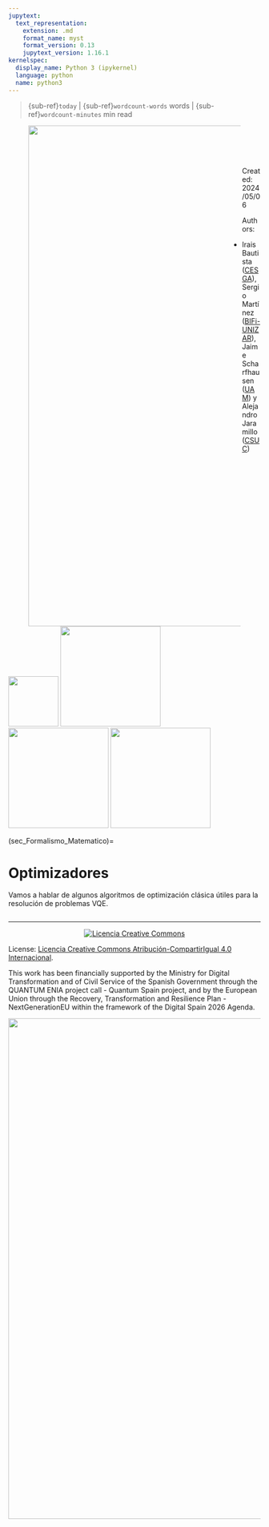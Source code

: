 ```yaml
---
jupytext:
  text_representation:
    extension: .md
    format_name: myst
    format_version: 0.13
    jupytext_version: 1.16.1
kernelspec:
  display_name: Python 3 (ipykernel)
  language: python
  name: python3
---
```


> {sub-ref}`today` | {sub-ref}`wordcount-words` words | {sub-ref}`wordcount-minutes` min read

<figure><center>
<img align="left" src="https://quantumspain-project.es/wp-content/uploads/2022/11/Logo_QS_EspanaDigital.png" width="1000px"/><br><br><br><br>
</center></figure>

<a id='Notebook_Date'></a> Created: 2024/05/06

Authors:
* Irais Bautista ([CESGA](http://www.cesga.es)), Sergio Martínez ([BIFi-UNIZAR](https://bifi.es/es/)), Jaime Scharfhausen ([UAM](https://www.uam.es/uam/inicio)) y Alejandro Jaramillo ([CSUC](https://www.csuc.cat/es))

<img src="https://quantumspain-project.es/wp-content/uploads/2022/11/CESGA.png" width="100px">
<img src="http://bifi.es/wp-content/uploads/2016/11/logo_vectorial-web.png" width="200px">
<img src="https://www.iib.uam.es/iiblf6theme-theme/images/custom/logo-uam.png" width = "200px">
<img src="https://www.csuc.cat/sites/default/files/2021-02/CSUC_logo_corporatiu_0.png" width = "200px">




(sec_Formalismo_Matematico)=
# Optimizadores

Vamos a hablar de algunos algoritmos de optimización clásica útiles para la resolución de problemas VQE.

```{tableofcontents}
```

---
<center>
<a rel="license" href="http://creativecommons.org/licenses/by-sa/4.0/">
<img aling="left" alt="Licencia Creative Commons" style="border-width:0" src="https://i.creativecommons.org/l/by-sa/4.0/88x31.png" /></a>
</center>

License: <a rel="license" href="http://creativecommons.org/licenses/by-sa/4.0/">Licencia Creative Commons Atribución-CompartirIgual 4.0 Internacional</a>.

This work has been financially supported by the Ministry for Digital Transformation and of Civil Service of the Spanish Government through the QUANTUM ENIA project call - Quantum Spain project, and by the European Union through the Recovery, Transformation and Resilience Plan - NextGenerationEU within the framework of the Digital Spain 2026 Agenda.

<img align="left" src=" https://quantumspain-project.es/wp-content/uploads/2024/02/Banner-QS_GOB_v2.png" width="1000px" />
